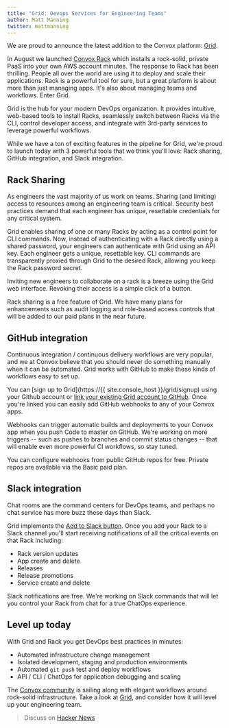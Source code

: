 ```yaml
---
title: "Grid: Devops Services for Engineering Teams"
author: Matt Manning
twitter: mattmanning
---
```


We are proud to announce the latest addition to the Convox platform: [Grid](https://console.convox.com).

In August we launched [Convox Rack](http://convox.com/docs/what-is-a-rack/) which installs a rock-solid, private PaaS into your own AWS account minutes. The response to Rack has been thrilling. People all over the world are using it to deploy and scale their applications. Rack is a powerful tool for sure, but a great platform is about more than just managing apps. It's also about managing teams and workflows. Enter Grid.

<!--more-->

Grid is the hub for your modern DevOps organization. It provides intuitive, web-based tools to install Racks, seamlessly switch between Racks via the CLI, control developer access, and integrate with 3rd-party services to leverage powerful workflows.

While we have a ton of exciting features in the pipeline for Grid, we're proud to launch today with 3 powerful tools that we think you'll love: Rack sharing, GitHub integration, and Slack integration.

## Rack Sharing

As engineers the vast majority of us work on teams. Sharing (and limiting) access to resources among an engineering team is critical. Security best practices demand that each engineer has unique, resettable credentials for any critical system.

Grid enables sharing of one or many Racks by acting as a control point for CLI commands. Now, instead of authenticating with a Rack directly using a shared password, your engineers can authenticate with Grid using an API key. Each engineer gets a unique, resettable key. CLI commands are transparently proxied through Grid to the desired Rack, allowing you keep the Rack password secret.

Inviting new engineers to collaborate on a rack is a breeze using the Grid web interface. Revoking their access is a simple click of a button.

Rack sharing is a free feature of Grid. We have many plans for enhancements such as audit logging and role-based access controls that will be added to our paid plans in the near future.

## GitHub integration

Continuous integration / continuous delivery workflows are very popular, and we at Convox believe that you should never do something manually when it can be automated. Grid works with GitHub to make these kinds of workflows easy to set up.

You can [sign up to Grid](https://{{ site.console_host }}/grid/signup) using your Github account or [link your existing Grid account to GitHub](https://docs.convox.com/console/integrations). Once you're linked you can easily add GitHub webhooks to any of your Convox apps.

Webhooks can trigger automatic builds and deployments to your Convox app when you push Code to master on GitHub. We're working on more triggers -- such as pushes to branches and commit status changes -- that will enable even more powerful CI workflows, so stay tuned.

You can configure webhooks from public GitHub repos for free. Private repos are available via the Basic paid plan.

## Slack integration

Chat rooms are the command centers for DevOps teams, and perhaps no chat service has more buzz these days than Slack.

Grid implements the
[Add to Slack button](http://slackhq.com/post/127498327415/addtoslack). Once you add your Rack to a Slack channel you'll start receiving notifications of all the critical events on that Rack including:

  - Rack version updates
  - App create and delete
  - Releases
  - Release promotions
  - Service create and delete

Slack notifications are free. We're working on Slack commands that will let you control your Rack from chat for a true ChatOps experience.

## Level up today

With Grid and Rack you get DevOps best practices in minutes:

- Automated infrastructure change management
- Isolated development, staging and production environments
- Automated `git push` test and deploy workflows
- API / CLI / ChatOps for application debugging and scaling

The [Convox community](https://invite.convox.com) is sailing along with elegant workflows around rock-solid infrastructure. Take a look at [Grid](https://grid.convox.com/), and consider how it will level up your engineering team.

> Discuss on [Hacker News](https://news.ycombinator.com/item?id=10603550)
